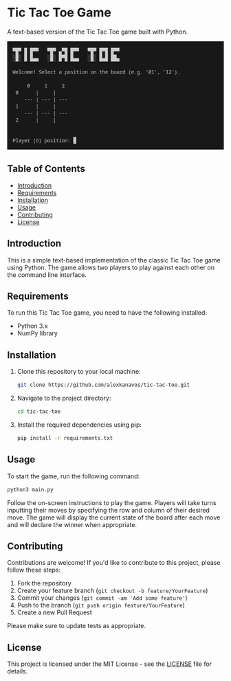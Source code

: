 # Tic Tac Toe Game

A text-based version of the Tic Tac Toe game built with Python.

![Screenshot](img/screenshot.png)

## Table of Contents

- [Introduction](#introduction)
- [Requirements](#requirements)
- [Installation](#installation)
- [Usage](#usage)
- [Contributing](#contributing)
- [License](#license)

## Introduction

This is a simple text-based implementation of the classic Tic Tac Toe game using Python. The game allows two players to play against each other on the command line interface.

## Requirements

To run this Tic Tac Toe game, you need to have the following installed:

- Python 3.x
- NumPy library

## Installation

1. Clone this repository to your local machine:

   ```bash
   git clone https://github.com/alexkanavos/tic-tac-toe.git
   ```

2. Navigate to the project directory:

   ```bash
   cd tic-tac-toe
   ```

3. Install the required dependencies using pip:

   ```bash
   pip install -r requirements.txt
   ```

## Usage

To start the game, run the following command:

```bash
python3 main.py
```

Follow the on-screen instructions to play the game. Players will take turns inputting their moves by specifying the row and column of their desired move. The game will display the current state of the board after each move and will declare the winner when appropriate.

## Contributing

Contributions are welcome! If you'd like to contribute to this project, please follow these steps:

1. Fork the repository
2. Create your feature branch (`git checkout -b feature/YourFeature`)
3. Commit your changes (`git commit -am 'Add some feature'`)
4. Push to the branch (`git push origin feature/YourFeature`)
5. Create a new Pull Request

Please make sure to update tests as appropriate.

## License

This project is licensed under the MIT License - see the [LICENSE](LICENSE) file for details.
